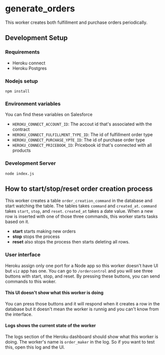 
# generate_orders

This worker creates both fulfillment and purchase orders periodically.

## Development Setup

### Requirements

- Heroku connect
- Heroku Postgres

### Nodejs setup

```shell
npm install
```

### Environment variables

You can find these variables on Salesforce

- `HEROKU_CONNECT_ACCOUNT_ID`: The accout id that's associated with the contract
- `HEROKU_CONNECT_FULFILLMENT_TYPE_ID`: The id of fulfillment order type
- `HEROKU_CONNECT_PURCHASE_YPTE_ID`: The id of purchase order type
- `HEROKU_CONNECT_PRICEBOOK_ID`: Pricebook id that's connected with all products

### Development Server

```shell
node index.js
```

## How to start/stop/reset order creation process

This worker creates a table `order_creation_command` in the database and start watching the table.
The tables takes `command` and `created_at`.
`command` takes `start`, `stop`, and `reset`.
`created_at` takes a date value.
When a new row is inserted with one of those three commands, this worker starts tasks based on it.

- **start** starts making new orders
- **stop** stops the process
- **reset** also stops the process then starts deleting all rows.

### User interface

Heroku assign only one port for a Node app so this worker doesn't have UI but `viz` app has one.
You can go to `/ordercontrol` and you will see three buttons with start, stop, and reset.
By pressing these buttons, you can send commands to this woker.

#### This UI doesn't show what this worker is doing

You can press those buttons and it will respond when it creates a row in the database but it doesn't mean the worker is runnig and you can't know from the interface.

#### Logs shows the current state of the worker

The logs section of the Heroku dashboard should show what this worker is doing.
The worker's name is `order_maker` in the log.
So if you want to test this, open this log and the UI.
